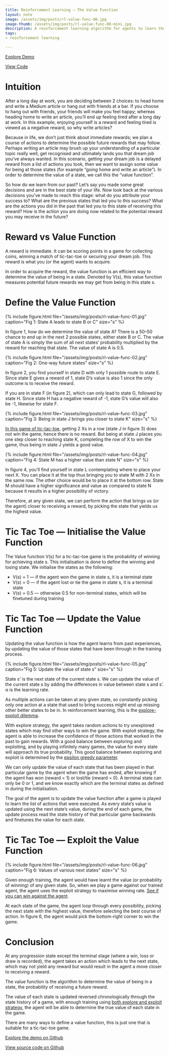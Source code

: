 ```yaml
---
title: Reinforcement Learning — The Value Function
layout: note
image: /assets/img/posts/rl-value-func-00.jpg
image-thumb: /assets/img/posts/rl-value-func-00-mini.jpg
description: A reinforcement learning algorithm for agents to learn the tic-tac-toe, using the value function
tags:
- reinforcement learning

---
```


[Explore Demo](https://jinglescode.github.io/reinforcement-learning-tic-tac-toe)

[View Code](https://github.com/jinglescode/reinforcement-learning-tic-tac-toe)

# Intuition

After a long day at work, you are deciding between 2 choices: to head home and write a Medium article or hang out with friends at a bar. If you choose to hang out with friends, your friends will make you feel happy; whereas heading home to write an article, you’ll end up feeling tired after a long day at work. In this example, enjoying yourself is a reward and feeling tired is viewed as a negative reward, so why write articles?

Because in life, we don’t just think about immediate rewards; we plan a course of actions to determine the possible future rewards that may follow. Perhaps writing an article may brush up your understanding of a particular topic really well, get recognised and ultimately lands you that dream job you’ve always wanted. In this scenario, getting your dream job is a delayed reward from a list of actions you took, then we want to assign some value for being at those states (for example “going home and write an article”). In order to determine the value of a state, we call this the “value function”.

So how do we learn from our past? Let’s say you made some great decisions and are in the best state of your life. Now look back at the various decisions you’ve made to reach this stage: what do you attribute your success to? What are the previous states that led you to this success? What are the actions you did in the past that led you to this state of receiving this reward? How is the action you are doing now related to the potential reward you may receive in the future?

# Reward vs Value Function

A reward is immediate. It can be scoring points in a game for collecting coins, winning a match of tic-tac-toe or securing your dream job. This reward is what you (or the agent) wants to acquire.

In order to acquire the reward, the value function is an efficient way to determine the value of being in a state. Denoted by V(s), this value function measures potential future rewards we may get from being in this state s.

# Define the Value Function

{% include figure.html
  file="/assets/img/posts/rl-value-func-01.jpg"
  caption="Fig 1: State A leads to state B or C"
  size="s"
%}

In figure 1, how do we determine the value of state A? There is a 50–50 chance to end up in the next 2 possible states, either state B or C. The value of state A is simply the sum of all next states’ probability multiplied by the reward for reaching that state. The value of state A is 0.5.

{% include figure.html
  file="/assets/img/posts/rl-value-func-02.jpg"
  caption="Fig 2: One-way future states"
  size="s"
%}

In figure 2, you find yourself in state D with only 1 possible route to state E. Since state E gives a reward of 1, state D’s value is also 1 since the only outcome is to receive the reward.

If you are in state F (in figure 2), which can only lead to state G, followed by state H. Since state H has a negative reward of -1, state G’s value will also be -1, likewise for state F.

{% include figure.html
  file="/assets/img/posts/rl-value-func-03.jpg"
  caption="Fig 3: Being in state J brings you closer to state K"
  size="s"
%}

[In this game of tic-tac-toe,](https://jinglescode.github.io/reinforcement-learning-tic-tac-toe) getting 2 Xs in a row (state J in figure 3) does not win the game, hence there is no reward. But being at state J places you one step closer to reaching state K, completing the row of X to win the game, thus being in state J yields a good value.

{% include figure.html
  file="/assets/img/posts/rl-value-func-04.jpg"
  caption="Fig 4: State M has a higher value than state N"
  size="s"
%}

In figure 4, you’ll find yourself in state L contemplating where to place your next X. You can place it at the top thus bringing you to state M with 2 Xs in the same row. The other choice would be to place it at the bottom row. State M should have a higher significance and value as compared to state N because it results in a higher possibility of victory.

Therefore, at any given state, we can perform the action that brings us (or the agent) closer to receiving a reward, by picking the state that yields us the highest value.

# Tic Tac Toe — Initialise the Value Function

The Value function V(s) for a tic-tac-toe game is the probability of winning for achieving state s. This initialisation is done to define the winning and losing state. We initialise the states as the following:
- V(s) = 1 — if the agent won the game in state s, it is a terminal state
- V(s) = 0 — if the agent lost or tie the game in state s, it is a terminal state
- V(s) = 0.5 — otherwise 0.5 for non-terminal states, which will be finetuned during training

# Tic Tac Toe — Update the Value Function

Updating the value function is how the agent learns from past experiences, by updating the value of those states that have been through in the training process.

{% include figure.html
  file="/assets/img/posts/rl-value-func-05.jpg"
  caption="Fig 5: Update the value of state s"
  size="s"
%}

State s’ is the next state of the current state s. We can update the value of the current state s by adding the differences in value between state s and s’. α is the learning rate.

As multiple actions can be taken at any given state, so constantly picking only one action at a state that used to bring success might end up missing other better states to be in. In reinforcement learning, this is the [explore-exploit dilemma](https://jinglescode.github.io/datascience/2019/07/05/exploration-exploitation-dilemma/).

With explore strategy, the agent takes random actions to try unexplored states which may find other ways to win the game. With exploit strategy, the agent is able to increase the confidence of those actions that worked in the past to gain rewards. With a good balance between exploring and exploiting, and by playing infinitely many games, the value for every state will approach its true probability. This good balance between exploring and exploit is determined by the [epsilon greedy parameter](https://jinglescode.github.io/datascience/2019/07/05/exploration-exploitation-dilemma/).

We can only update the value of each state that has been played in that particular game by the agent when the game has ended, after knowing if the agent has won (reward = 1) or lost/tie (reward = 0). A terminal state can only be 0 or 1, and we know exactly which are the terminal states as defined in during the initialisation.

The goal of the agent is to update the value function after a game is played to learn the list of actions that were executed. As every state’s value is updated using the next state’s value, during the end of each game, the update process read the state history of that particular game backwards and finetunes the value for each state.

# Tic Tac Toe — Exploit the Value Function

{% include figure.html
  file="/assets/img/posts/rl-value-func-06.jpg"
  caption="Fig 6: Values of various next states"
  size="s"
%}

Given enough training, the agent would have learnt the value (or probability of winning) of any given state. So, when we play a game against our trained agent, the agent uses the exploit strategy to maximise winning rate. [See if you can win against the agent](https://jinglescode.github.io/reinforcement-learning-tic-tac-toe).

At each state of the game, the agent loop through every possibility, picking the next state with the highest value, therefore selecting the best course of action. In figure 6, the agent would pick the bottom-right corner to win the game.

# Conclusion

At any progression state except the terminal stage (where a win, loss or draw is recorded), the agent takes an action which leads to the next state, which may not yield any reward but would result in the agent a move closer to receiving a reward.

The value function is the algorithm to determine the value of being in a state, the probability of receiving a future reward.

The value of each state is updated reversed chronologically through the state history of a game, with enough training using [both explore and exploit strategy](https://jinglescode.github.io/datascience/2019/07/05/exploration-exploitation-dilemma/), the agent will be able to determine the true value of each state in the game.

There are many ways to define a value function, this is just one that is suitable for a tic-tac-toe game.

[Explore the demo on Github](https://jinglescode.github.io/reinforcement-learning-tic-tac-toe)

[View source code on Github](https://github.com/jinglescode/reinforcement-learning-tic-tac-toe)
